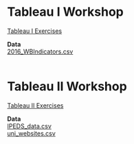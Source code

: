 # Tableau I Workshop
[Tableau I Exercises](TableauI_Exercises.pdf)

**Data**<br>
[2016_WBIndicators.csv](2016_WBIndicators.csv)  <br><br>


# Tableau II Workshop
[Tableau II Exercises](TableauII_Exercises.pdf)

**Data**<br>
[IPEDS_data.csv](IPEDS_data.csv)<br>
[uni_websites.csv](uni_websites.csv)
